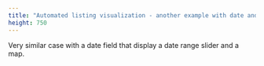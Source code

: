 ```yaml
---
title: "Automated listing visualization - another example with date and map"
height: 750
---
```


Very similar case with a date field that display a date range slider and a map.
